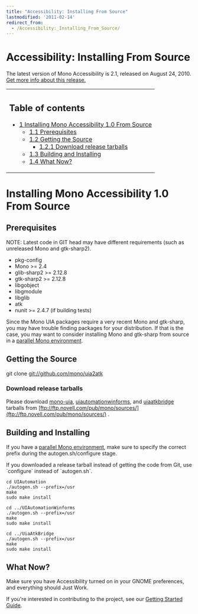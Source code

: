 ```yaml
---
title: "Accessibility: Installing From Source"
lastmodified: '2011-02-14'
redirect_from:
  - /Accessibility:_Installing_From_Source/
---
```


Accessibility: Installing From Source
=====================================

The latest version of Mono Accessibility is 2.1, released on August 24, 2010. [Get more info about this release.](/Accessibility:_Release_Notes_2.1)

<table>
<col width="100%" />
<tbody>
<tr class="odd">
<td align="left"><h2>Table of contents</h2>
<ul>
<li><a href="#installing-mono-accessibility-10-from-source">1 Installing Mono Accessibility 1.0 From Source</a>
<ul>
<li><a href="#prerequisites">1.1 Prerequisites</a></li>
<li><a href="#getting-the-source">1.2 Getting the Source</a>
<ul>
<li><a href="#download-release-tarballs">1.2.1 Download release tarballs</a></li>
</ul></li>
<li><a href="#building-and-installing">1.3 Building and Installing</a></li>
<li><a href="#what-now">1.4 What Now?</a></li>
</ul></li>
</ul></td>
</tr>
</tbody>
</table>

Installing Mono Accessibility 1.0 From Source
=============================================

Prerequisites
-------------

NOTE: Latest code in GIT head may have different requirements (such as unreleased Mono and gtk-sharp2).

-   pkg-config
-   Mono \>= 2.4
-   glib-sharp2 \>= 2.12.8
-   gtk-sharp2 \>= 2.12.8
-   libgobject
-   libgmodule
-   libglib
-   atk
-   nunit \>= 2.4.7 (if building tests)

Since the Mono UIA packages require a very recent Mono and gtk-sharp, you may have trouble finding packages for your distribution. If that is the case, you may want to consider installing Mono and gtk-sharp from source in a [parallel Mono environment](/Parallel_Mono_Environments).

Getting the Source
------------------

git clone [git://github.com/mono/uia2atk](git://github.com/mono/uia2atk)

### Download release tarballs

Please download [mono-uia](ftp://ftp.novell.com/pub/mono/sources/mono-uia), [uiautomationwinforms](ftp://ftp.novell.com/pub/mono/sources/uiautomationwinforms), and [uiaatkbridge](ftp://ftp.novell.com/pub/mono/sources/uiaatkbridge) tarballs from [ftp://ftp.novell.com/pub/mono/sources/](ftp://ftp.novell.com/pub/mono/sources/) .

Building and Installing
-----------------------

If you have a [parallel Mono environment](/Parallel_Mono_Environments), make sure to specify the correct prefix during the autogen.sh/configure stage.

If you downloaded a release tarball instead of getting the code from Git, use \`configure\` instead of \`autogen.sh\`.

    cd UIAutomation
    ./autogen.sh --prefix=/usr
    make
    sudo make install

    cd ../UIAutomationWinforms
    ./autogen.sh --prefix=/usr
    make
    sudo make install

    cd ../UiaAtkBridge
    ./autogen.sh --prefix=/usr
    make
    sudo make install

What Now?
---------

Make sure you have Accessibility turned on in your GNOME preferences, and everything should Just Work.

If you're interested in contributing to the project, see our [Getting Started Guide](/Accessibility:_Getting_Started_With_Development).

